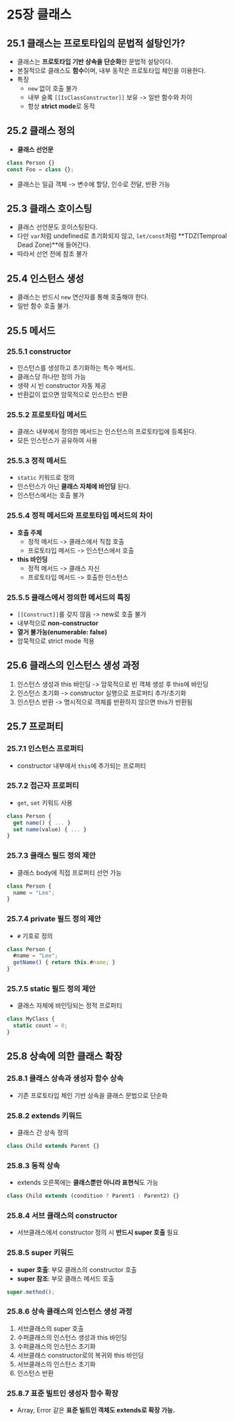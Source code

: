 # 25장 클래스

## 25.1 클래스는 프로토타입의 문법적 설탕인가?
- 클래스는 **프로토타입 기반 상속을 단순화**한 문법적 설탕이다.
- 본질적으로 클래스도 **함수**이며, 내부 동작은 프로토타입 체인을 이용한다.
- 특징
  - `new` 없이 호출 불가
  - 내부 슬록 `[[IsClassConstructor]]` 보유 -> 일반 함수와 차이
  - 항상 **strict mode**로 동작


## 25.2 클래스 정의
- **클래스 선언문**
```js
class Person {}
const Foo = class {};
```
- 클래스는 일급 객체 -> 변수에 할당, 인수로 전달, 반환 가능

## 25.3 클래스 호이스팅
- 클래스 선언문도 호이스팅된다.
- 다만 `var`처럼 undefined로 초기화되지 않고, `let/const`처럼 **TDZ(Temproal Dead Zone)**에 들어간다.
- 따라서 선언 전에 참조 불가

  
## 25.4 인스턴스 생성
- 클래스는 반드시 `new` 연산자를 통해 호출해야 한다.
- 일반 함수 호출 불가.

  
## 25.5 메서드

### 25.5.1 constructor
- 인스턴스를 생성하고 초기화하는 특수 메서드.
- 클래스당 하나만 정의 가능
- 생략 시 빈 constructor 자동 제공
- 반환값이 없으면 암묵적으로 인스턴스 반환

  
### 25.5.2 프로토타입 메서드
- 클래스 내부에서 정의한 메서드는 인스턴스의 프로토타입에 등록된다.
- 모든 인스턴스가 공유하여 사용

### 25.5.3 정적 메서드
- `static` 키워드로 정의
- 인스턴스가 아닌 **클래스 자체에 바인딩** 된다.
- 인스턴스에서는 호출 불가


### 25.5.4 정적 메서드와 프로토타입 메서드의 차이
- **호출 주체**
  - 정적 메서드 -> 클래스에서 직접 호출
  - 프로토타입 메서드 -> 인스턴스에서 호출
- **this 바인딩**
  - 정적 메서드 -> 클래스 자신
  - 프로토타입 메서드 -> 호출한 인스턴스
 

### 25.5.5 클래스에서 정의한 메서드의 특징
- `[[Construct]]`를 갖지 않음 -> new로 호출 불가
- 내부적으로 **non-constructor**
- **열거 불가능(enumerable: false)**
- 암묵적으로 strict mode 적용


## 25.6 클래스의 인스턴스 생성 과정
1. 인스턴스 생성과 this 바인딩
   -> 암묵적으로 빈 객체 생성 후 this에 바인딩
2. 인스턴스 초기화
   -> constructor 실행으로 프로퍼티 추가/초기화
3. 인스턴스 반환
   -> 명시적으로 객체를 반환하지 않으면 this가 반환됨

   
## 25.7 프로퍼티

### 25.7.1 인스턴스 프로퍼티
- constructor 내부에서 `this`에 추가되는 프로퍼티

  
### 25.7.2 접근자 프로퍼티
- `get`, `set` 키워드 사용
```js
class Person {
  get name() { ... }
  set name(value) { ... }
}
```

### 25.7.3 클래스 필드 정의 제안
- 클래스 body에 직접 프로퍼티 선언 가능
```js
class Person {
  name = "Lee";
}
```

### 25.7.4 private 필드 정의 제안
- `#` 기호로 정의
```js
class Person {
  #name = "Lee";
  getName() { return this.#name; }
}
```

### 25.7.5 static 필드 정의 제안
- 클래스 자체에 바인딩되는 정적 프로퍼티
```js
class MyClass {
  static count = 0;
}
```

## 25.8 상속에 의한 클래스 확장

### 25.8.1 클래스 상속과 생성자 함수 상속
- 기존 프로토타입 체인 기반 상속을 클래스 문법으로 단순화


### 25.8.2 extends 키워드
- 클래스 간 상속 정의
```js
class Child extends Parent {}
```

### 25.8.3 동적 상속
- extends 오른쪽에는 **클래스뿐만 아니라 표현식**도 가능
```js
class Child extends (condition ? Parent1 : Parent2) {}
```

### 25.8.4 서브 클래스의 constructor
- 서브클래스에서 constructor 정의 시 **반드시 super 호출** 필요


### 25.8.5 super 키워드
- **super 호출**: 부모 클래스의 constructor 호출
- **super 참조**: 부모 클래스 메서드 호출
```js
super.method();
```


### 25.8.6 상속 클래스의 인스턴스 생성 과정
1. 서브클래스의 super 호출
2. 수퍼클래스의 인스턴스 생성과 this 바인딩
3. 수퍼클래스의 인스턴스 초기화
4. 서브클래스 constructor로의 복귀와 this 바인딩
5. 서브클래스의 인스턴스 초기화
6. 인스턴스 반환



### 25.8.7 표준 빌트인 생성자 함수 확장
- Array, Error 같은 **표준 빌트인 객체도 extends로 확장 가능.**
